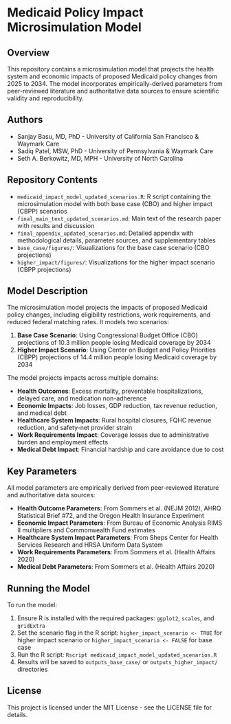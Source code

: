 # Medicaid Policy Impact Microsimulation Model

## Overview

This repository contains a microsimulation model that projects the health system and economic impacts of proposed Medicaid policy changes from 2025 to 2034. The model incorporates empirically-derived parameters from peer-reviewed literature and authoritative data sources to ensure scientific validity and reproducibility.

## Authors

- Sanjay Basu, MD, PhD - University of California San Francisco & Waymark Care
- Sadiq Patel, MSW, PhD - University of Pennsylvania & Waymark Care
- Seth A. Berkowitz, MD, MPH - University of North Carolina

## Repository Contents

- `medicaid_impact_model_updated_scenarios.R`: R script containing the microsimulation model with both base case (CBO) and higher impact (CBPP) scenarios
- `final_main_text_updated_scenarios.md`: Main text of the research paper with results and discussion
- `final_appendix_updated_scenarios.md`: Detailed appendix with methodological details, parameter sources, and supplementary tables
- `base_case/figures/`: Visualizations for the base case scenario (CBO projections)
- `higher_impact/figures/`: Visualizations for the higher impact scenario (CBPP projections)

## Model Description

The microsimulation model projects the impacts of proposed Medicaid policy changes, including eligibility restrictions, work requirements, and reduced federal matching rates. It models two scenarios:

1. **Base Case Scenario**: Using Congressional Budget Office (CBO) projections of 10.3 million people losing Medicaid coverage by 2034
2. **Higher Impact Scenario**: Using Center on Budget and Policy Priorities (CBPP) projections of 14.4 million people losing Medicaid coverage by 2034

The model projects impacts across multiple domains:

- **Health Outcomes**: Excess mortality, preventable hospitalizations, delayed care, and medication non-adherence
- **Economic Impacts**: Job losses, GDP reduction, tax revenue reduction, and medical debt
- **Healthcare System Impacts**: Rural hospital closures, FQHC revenue reduction, and safety-net provider strain
- **Work Requirements Impact**: Coverage losses due to administrative burden and employment effects
- **Medical Debt Impact**: Financial hardship and care avoidance due to cost

## Key Parameters

All model parameters are empirically derived from peer-reviewed literature and authoritative data sources:

- **Health Outcome Parameters**: From Sommers et al. (NEJM 2012), AHRQ Statistical Brief #72, and the Oregon Health Insurance Experiment
- **Economic Impact Parameters**: From Bureau of Economic Analysis RIMS II multipliers and Commonwealth Fund estimates
- **Healthcare System Impact Parameters**: From Sheps Center for Health Services Research and HRSA Uniform Data System
- **Work Requirements Parameters**: From Sommers et al. (Health Affairs 2020)
- **Medical Debt Parameters**: From Sommers et al. (Health Affairs 2020)

## Running the Model

To run the model:

1. Ensure R is installed with the required packages: `ggplot2`, `scales`, and `gridExtra`
2. Set the scenario flag in the R script: `higher_impact_scenario <- TRUE` for higher impact scenario or `higher_impact_scenario <- FALSE` for base case
3. Run the R script: `Rscript medicaid_impact_model_updated_scenarios.R`
4. Results will be saved to `outputs_base_case/` or `outputs_higher_impact/` directories

## License

This project is licensed under the MIT License - see the LICENSE file for details.
